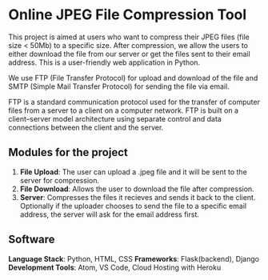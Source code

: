 # Online JPEG File Compression Tool

This project is aimed at users who want to compress their JPEG files (file size &lt; 50Mb) to a specific size. After compression, we allow the users to either download the file from our server or get the files sent to their email address. This is a user-friendly web application in Python.

We use FTP (File Transfer Protocol) for upload and download of the file and SMTP (Simple Mail Transfer Protocol) for sending the file via email.

FTP is a standard communication protocol used for the transfer of computer files from a server to a client on a computer network. FTP is built
on a client–server model architecture using separate control and data connections between the client and the server.

## Modules for the project

1. **File Upload**: The user can upload a .jpeg file and it will be sent to the server for compression.
2. **File Download**: Allows the user to download the file after compression.
3. **Server**: Compresses the files it recieves and sends it back to the client. Optionally if the uploader chooses to send the file to a specific email address, the server will ask for the email address first.

## Software

**Language Stack**: Python, HTML, CSS
**Frameworks**: Flask(backend), Django
**Development Tools**: Atom, VS Code, Cloud Hosting with Heroku
